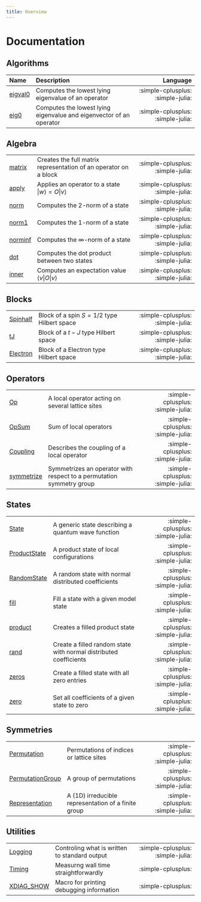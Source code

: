 ```yaml
---
title: Overview
---
```


# Documentation

## Algorithms


| Name                             | Description                                                         |                          Language |
|:---------------------------------|:--------------------------------------------------------------------|----------------------------------:|
| [eigval0](algorithms/eigval0.md) | Computes the lowest lying eigenvalue of an operator                 | :simple-cplusplus: :simple-julia: |
| [eig0](algorithms/eig0.md)       | Computes the lowest lying eigenvalue and eigenvector of an operator | :simple-cplusplus: :simple-julia: |

## Algebra
|                                       |                                                                     |                                   |
|:--------------------------------------|:--------------------------------------------------------------------|----------------------------------:|
| [matrix](algebra/matrix.md)           | Creates the full matrix representation of an operator on a block    | :simple-cplusplus: :simple-julia: |
| [apply](algebra/apply.md)             | Applies an operator to a state $\vert w \rangle = O \vert v\rangle$ | :simple-cplusplus: :simple-julia: |
| [norm](algebra/algebra.md#norm)       | Computes the 2-norm of a state                                      | :simple-cplusplus: :simple-julia: |
| [norm1](algebra/algebra.md#norm1)     | Computes the 1-norm of a state                                      | :simple-cplusplus: :simple-julia: |
| [norminf](algebra/algebra.md#norminf) | Computes the $\infty$-norm of a state                               | :simple-cplusplus: :simple-julia: |
| [dot](algebra/algebra.md#dot)         | Computes the dot product between two states                         | :simple-cplusplus: :simple-julia: |
| [inner](algebra/algebra.md#inner)     | Computes an expectation value $\langle v \vert O \vert v \rangle$   | :simple-cplusplus: :simple-julia: |

## Blocks
|                                |                                            |                                   |
|:-------------------------------|:-------------------------------------------|----------------------------------:|
| [Spinhalf](blocks/spinhalf.md) | Block of a spin $S=1/2$ type Hilbert space | :simple-cplusplus: :simple-julia: |
| [tJ](blocks/tJ.md)             | Block of a $t-J$ type Hilbert space        | :simple-cplusplus: :simple-julia: |
| [Electron](blocks/electron.md) | Block of a Electron type Hilbert space     | :simple-cplusplus: :simple-julia: |

## Operators
|                                       |                                                                      |                                   |
|:--------------------------------------|:---------------------------------------------------------------------|----------------------------------:|
| [Op](operators/op.md)                 | A local operator acting on several lattice sites                     | :simple-cplusplus: :simple-julia: |
| [OpSum](operators/opsum.md)           | Sum of local operators                                               | :simple-cplusplus: :simple-julia: |
| [Coupling](operators/coupling.md)     | Describes the coupling of a local operator                           | :simple-cplusplus: :simple-julia: |
| [symmetrize](operators/symmetrize.md) | Symmetrizes an operator with respect to a permutation symmetry group | :simple-cplusplus: :simple-julia: |


## States
|                                           |                                                                   |                                   |
|:------------------------------------------|:------------------------------------------------------------------|----------------------------------:|
| [State](states/state.md)                  | A generic state describing a quantum wave function                | :simple-cplusplus: :simple-julia: |
| [ProductState](states/product_state.md)   | A product state of local configurations                           | :simple-cplusplus: :simple-julia: |
| [RandomState](states/random_state.md)     | A random state with normal distributed coefficients               | :simple-cplusplus: :simple-julia: |
| [fill](states/fill.md)                    | Fill a state with a given model state                             | :simple-cplusplus: :simple-julia: |
| [product](states/create_state.md#product) | Creates a filled product state                                    | :simple-cplusplus: :simple-julia: |
| [rand](states/create_state.md#rand)       | Create a filled random state with normal distributed coefficients | :simple-cplusplus: :simple-julia: |
| [zeros](states/create_state.md#zeros)     | Create a filled state with all zero entries                       | :simple-cplusplus: :simple-julia: |
| [zero](states/create_state.md#zero)       | Set all coefficients of a given state to zero                     | :simple-cplusplus: :simple-julia: |


## Symmetries
|                                                     |                                                     |                                   |
|:----------------------------------------------------|:----------------------------------------------------|----------------------------------:|
| [Permutation](symmetries/permutation.md)            | Permutations of indices or lattice sites            | :simple-cplusplus: :simple-julia: |
| [PermutationGroup](symmetries/permutation_group.md) | A group of permutations                             | :simple-cplusplus: :simple-julia: |
| [Representation](symmetries/representation.md)      | A (1D) irreducible representation of a finite group | :simple-cplusplus: :simple-julia: |

## Utilities

|                                       |                                               |                                   |
|:--------------------------------------|:----------------------------------------------|----------------------------------:|
| [Logging](utilities/logging.md)       | Controling what is written to standard output | :simple-cplusplus: :simple-julia: |
| [Timing](utilities/timing.md)         | Measurng wall time straightforwardly          |                :simple-cplusplus: |
| [XDIAG_SHOW](utilities/xdiag_show.md) | Macro for printing debugging information      |                :simple-cplusplus: |
